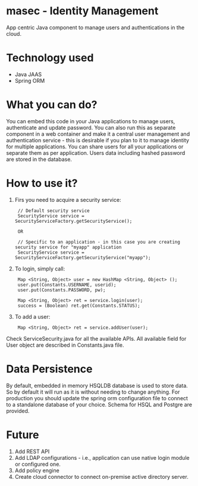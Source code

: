 # masec - Identity Management
App centric Java component to manage users and authentications in the cloud. 

# Technology used
- Java JAAS
- Spring ORM

# What you can do?
You can embed this code in your Java applications to manage users, authenticate and update password. You can also run this as separate component in a web container and make it a central user management and authentication service - this is desirable if you plan to it to manage identity for multiple applications. You can share users for all your applications or separate them as per application. Users data including hashed password are stored in the database.

# How to use it?

1. Firs you need to acquire a security service:

		// Default security service
		SecurityService service = SecurityServiceFactory.getSecurityService();
        
		OR
		
		// Specific to an application - in this case you are creating security service for "myapp" application
		SecurityService service = SecurityServiceFactory.getSecurityService("myapp"); 

2. To login, simply call:

		Map <String, Object> user = new HashMap <String, Object> ();
        user.put(Constants.USERNAME, userid);
        user.put(Constants.PASSWORD, pw);
        
        Map <String, Object> ret = service.login(user);
        success = (Boolean) ret.get(Constants.STATUS);
		
3. To add a user:

		Map <String, Object> ret = service.addUser(user);
		
Check ServiceSecurity.java for all the available APIs. All available field for User object are described in Constants.java file.

# Data Persistence	
By default, embedded in memory HSQLDB database is used to store data. So by default it will run as it is without needing to change anything. For production you should update the spring orm configuration file to connect to a standalone database of your choice. Schema for HSQL and Postgre are provided. 

# Future
1. Add REST API
2. Add LDAP configurations - i.e., application can use native login module or configured one.
3. Add policy engine
4. Create cloud connector to connect on-premise active directory server.